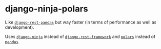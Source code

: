 # django-ninja-polars

Like [`django-rest-pandas`](https://github.com/wq/django-rest-pandas) but way faster (in terms of performance as well as development).

Uses [`django-ninja`](https://github.com/vitalik/django-ninja) instead of [`django-rest-framework`](https://github.com/encode/django-rest-framework) and
[`polars`](https://github.com/pola-rs/polars) instead of [`pandas`](https://github.com/pandas-dev/pandas).
